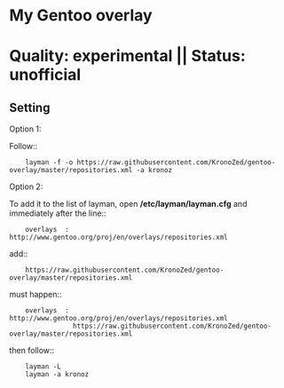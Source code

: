 My Gentoo overlay
==================

# Quality: experimental || Status: unofficial

Setting
---------
Option 1:

Follow::

        layman -f -o https://raw.githubusercontent.com/KronoZed/gentoo-overlay/master/repositories.xml -a kronoz


Option 2:

To add it to the list of layman, open **/etc/layman/layman.cfg** and immediately after the line::

        overlays  : http://www.gentoo.org/proj/en/overlays/repositories.xml

add::

        https://raw.githubusercontent.com/KronoZed/gentoo-overlay/master/repositories.xml

must happen::

        overlays  : http://www.gentoo.org/proj/en/overlays/repositories.xml
                    https://raw.githubusercontent.com/KronoZed/gentoo-overlay/master/repositories.xml

then follow::

        layman -L
        layman -a kronoz
